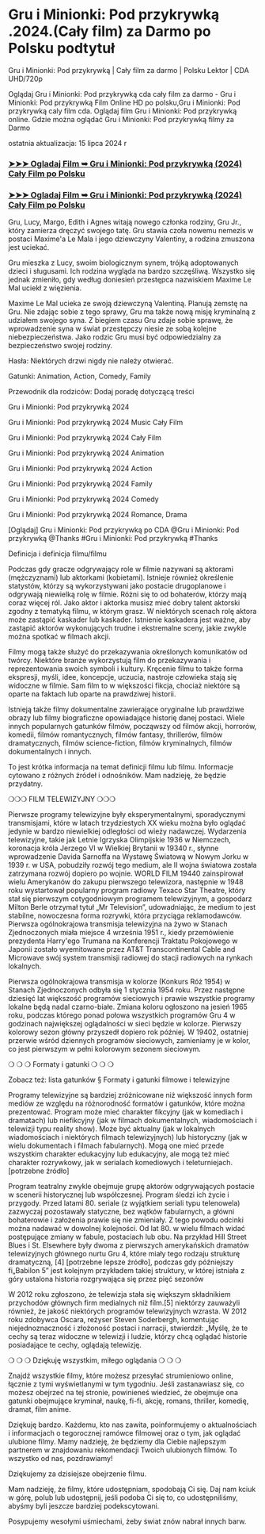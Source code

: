 # Gru i Minionki: Pod przykrywką .2024.(Cały film) za Darmo po Polsku podtytuł
<p dir="auto">Gru i Minionki: Pod przykrywką | Cały film za darmo | Polsku Lektor | CDA UHD/720p</p>
<p dir="auto">Oglądaj Gru i Minionki: Pod przykrywką cda cały film za darmo - Gru i Minionki: Pod przykrywką Film Online HD po polsku,Gru i Minionki: Pod przykrywką caly film cda. Oglądaj film Gru i Minionki: Pod przykrywką online. Gdzie można oglądać Gru i Minionki: Pod przykrywką filmy za Darmo</p>
<p dir="auto">ostatnia aktualizacja: 15 lipca 2024 r</p>
<div class="markdown-heading" dir="auto"><h3 tabindex="-1" class="heading-element" dir="auto"><a href="https://weflix.cloud/movie/519182/despicable-me-4-git" rel="nofollow">➤➤➤ Ogladaj Film ➥ Gru i Minionki: Pod przykrywką (2024) Cały Film po Polsku</a></h3></div>
<div class="markdown-heading" dir="auto"><h3 tabindex="-1" class="heading-element" dir="auto"><a href="https://weflix.cloud/movie/519182/despicable-me-4-git" rel="nofollow">➤➤➤ Ogladaj Film ➥ Gru i Minionki: Pod przykrywką (2024) Cały Film po Polsku</a></h3></div>
<p dir="auto">Gru, Lucy, Margo, Edith i Agnes witają nowego członka rodziny, Gru Jr., który zamierza dręczyć swojego tatę. Gru stawia czoła nowemu nemezis w postaci Maxime'a Le Mala i jego dziewczyny Valentiny, a rodzina zmuszona jest uciekać.</p>
<p dir="auto">Gru mieszka z Lucy, swoim biologicznym synem, trójką adoptowanych dzieci i sługusami. Ich rodzina wygląda na bardzo szczęśliwą. Wszystko się jednak zmieniło, gdy według doniesień przestępca nazwiskiem Maxime Le Mal uciekł z więzienia.</p>
<p dir="auto">Maxime Le Mal ucieka ze swoją dziewczyną Valentiną. Planują zemstę na Gru. Nie zdając sobie z tego sprawy, Gru ma także nową misję kryminalną z udziałem swojego syna. Z biegiem czasu Gru zdaje sobie sprawę, że wprowadzenie syna w świat przestępczy niesie ze sobą kolejne niebezpieczeństwa. Jako rodzic Gru musi być odpowiedzialny za bezpieczeństwo swojej rodziny.</p>
<p dir="auto">Hasła: Niektórych drzwi nigdy nie należy otwierać.</p>
<p dir="auto">Gatunki: Animation, Action, Comedy, Family</p>
<p dir="auto">Przewodnik dla rodziców: Dodaj poradę dotyczącą treści</p>
<p dir="auto">Gru i Minionki: Pod przykrywką 2024</p>
<p dir="auto">Gru i Minionki: Pod przykrywką 2024 Music Cały Film</p>
<p dir="auto">Gru i Minionki: Pod przykrywką 2024 Cały Film</p>
<p dir="auto">Gru i Minionki: Pod przykrywką 2024 Animation</p>
<p dir="auto">Gru i Minionki: Pod przykrywką 2024 Action</p>
<p dir="auto">Gru i Minionki: Pod przykrywką 2024 Family</p>
<p dir="auto">Gru i Minionki: Pod przykrywką 2024 Comedy</p>
<p dir="auto">Gru i Minionki: Pod przykrywką 2024 Romance, Drama</p>
<p dir="auto">[Oglądaj] Gru i Minionki: Pod przykrywką po CDA @Gru i Minionki: Pod przykrywką @Thanks #Gru i Minionki: Pod przykrywką #Thanks</p>
<p dir="auto">Definicja i definicja filmu/filmu</p>
<p dir="auto">Podczas gdy gracze odgrywający role w filmie nazywani są aktorami (mężczyznami) lub aktorkami (kobietami). Istnieje również określenie statystów, którzy są wykorzystywani jako postacie drugoplanowe i odgrywają niewielką rolę w filmie. Różni się to od bohaterów, którzy mają coraz więcej ról. Jako aktor i aktorka musisz mieć dobry talent aktorski zgodny z tematyką filmu, w którym grasz. W niektórych scenach rolę aktora może zastąpić kaskader lub kaskader. Istnienie kaskadera jest ważne, aby zastąpić aktorów wykonujących trudne i ekstremalne sceny, jakie zwykle można spotkać w filmach akcji.</p>
<p dir="auto">Filmy mogą także służyć do przekazywania określonych komunikatów od twórcy. Niektóre branże wykorzystują film do przekazywania i reprezentowania swoich symboli i kultury. Kręcenie filmu to także forma ekspresji, myśli, idee, koncepcje, uczucia, nastroje człowieka stają się widoczne w filmie. Sam film to w większości fikcja, chociaż niektóre są oparte na faktach lub oparte na prawdziwej historii.</p>
<p dir="auto">Istnieją także filmy dokumentalne zawierające oryginalne lub prawdziwe obrazy lub filmy biograficzne opowiadające historię danej postaci. Wiele innych popularnych gatunków filmów, począwszy od filmów akcji, horrorów, komedii, filmów romantycznych, filmów fantasy, thrillerów, filmów dramatycznych, filmów science-fiction, filmów kryminalnych, filmów dokumentalnych i innych.</p>
<p dir="auto">To jest krótka informacja na temat definicji filmu lub filmu. Informacje cytowano z różnych źródeł i odnośników. Mam nadzieję, że będzie przydatny.</p>
<p dir="auto">❍❍❍ FILM TELEWIZYJNY ❍❍❍</p>
<p dir="auto">Pierwsze programy telewizyjne były eksperymentalnymi, sporadycznymi transmisjami, które w latach trzydziestych XX wieku można było oglądać jedynie w bardzo niewielkiej odległości od wieży nadawczej. Wydarzenia telewizyjne, takie jak Letnie Igrzyska Olimpijskie 1936 w Niemczech, koronacja króla Jerzego VI w Wielkiej Brytanii w 19340 r., słynne wprowadzenie Davida Sarnoffa na Wystawę Światową w Nowym Jorku w 1939 r. w USA, pobudziły rozwój tego medium, ale II wojna światowa została zatrzymana rozwój dopiero po wojnie. WORLD FILM 19440 zainspirował wielu Amerykanów do zakupu pierwszego telewizora, następnie w 1948 roku wystartował popularny program radiowy Texaco Star Theatre, który stał się pierwszym cotygodniowym programem telewizyjnym, a gospodarz Milton Berle otrzymał tytuł „Mr Television”, udowadniając, że medium to jest stabilne, nowoczesna forma rozrywki, która przyciąga reklamodawców. Pierwsza ogólnokrajowa transmisja telewizyjna na żywo w Stanach Zjednoczonych miała miejsce 4 września 1951 r., kiedy przemówienie prezydenta Harry'ego Trumana na Konferencji Traktatu Pokojowego w Japonii zostało wyemitowane przez AT&T Transcontinental Cable and Microwave swój system transmisji radiowej do stacji radiowych na rynkach lokalnych.</p>
<p dir="auto">Pierwsza ogólnokrajowa transmisja w kolorze (Konkurs Róż 1954) w Stanach Zjednoczonych odbyła się 1 stycznia 1954 roku. Przez następne dziesięć lat większość programów sieciowych i prawie wszystkie programy lokalne będą nadal czarno-białe. Zmiana koloru ogłoszono na jesień 1965 roku, podczas którego ponad połowa wszystkich programów Gru 4 w godzinach największej oglądalności w sieci będzie w kolorze. Pierwszy kolorowy sezon główny przyszedł dopiero rok później. W 19402, ostatniej przerwie wśród dziennych programów sieciowych, zamieniamy je w kolor, co jest pierwszym w pełni kolorowym sezonem sieciowym.</p>
<p dir="auto">❍ ❍ ❍ Formaty i gatunki ❍ ❍ ❍</p>
<p dir="auto">Zobacz też: lista gatunków § Formaty i gatunki filmowe i telewizyjne</p>
<p dir="auto">Programy telewizyjne są bardziej zróżnicowane niż większość innych form mediów ze względu na różnorodność formatów i gatunków, które można prezentować. Program może mieć charakter fikcyjny (jak w komediach i dramatach) lub niefikcyjny (jak w filmach dokumentalnych, wiadomościach i telewizji typu reality show). Może być aktualny (jak w lokalnych wiadomościach i niektórych filmach telewizyjnych) lub historyczny (jak w wielu dokumentach i filmach fabularnych). Mogą one mieć przede wszystkim charakter edukacyjny lub edukacyjny, ale mogą też mieć charakter rozrywkowy, jak w serialach komediowych i teleturniejach.[potrzebne źródło]</p>
<p dir="auto">Program teatralny zwykle obejmuje grupę aktorów odgrywających postacie w scenerii historycznej lub współczesnej. Program śledzi ich życie i przygody. Przed latami 80. seriale (z wyjątkiem seriali typu telenowela) zazwyczaj pozostawały statyczne, bez wątków fabularnych, a główni bohaterowie i założenia prawie się nie zmieniały. Z tego powodu odcinki można nadawać w dowolnej kolejności. Od lat 80. w wielu filmach widać postępujące zmiany w fabule, postaciach lub obu. Na przykład Hill Street Blues i St. Elsewhere były dwoma z pierwszych amerykańskich dramatów telewizyjnych głównego nurtu Gru 4, które miały tego rodzaju strukturę dramatyczną, [4] [potrzebne lepsze źródło], podczas gdy późniejszy fi„Babilon 5” jest kolejnym przykładem takiej struktury, w której istniała z góry ustalona historia rozgrywająca się przez pięć sezonów
<p dir="auto">W 2012 roku zgłoszono, że telewizja stała się większym składnikiem przychodów głównych firm medialnych niż film.[5] niektórzy zauważyli również, że jakość niektórych programów telewizyjnych wzrasta. W 2012 roku zdobywca Oscara, reżyser Steven Soderbergh, komentując niejednoznaczność i złożoność postaci i narracji, stwierdził: „Myślę, że te cechy są teraz widoczne w telewizji i ludzie, którzy chcą oglądać historie posiadające te cechy, oglądają telewizję.</p>
<p dir="auto">❍ ❍ ❍ Dziękuję wszystkim, miłego oglądania ❍ ❍ ❍</p>
<p dir="auto">Znajdź wszystkie filmy, które możesz przesyłać strumieniowo online, łącznie z tymi wyświetlanymi w tym tygodniu. Jeśli zastanawiasz się, co możesz obejrzeć na tej stronie, powinieneś wiedzieć, że obejmuje ona gatunki obejmujące kryminał, naukę, fi-fi, akcję, romans, thriller, komedię, dramat, film anime.</p >
<p dir="auto">Dziękuję bardzo. Każdemu, kto nas zawita, poinformujemy o aktualnościach i informacjach o tegorocznej ramówce filmowej oraz o tym, jak oglądać ulubione filmy. Mamy nadzieję, że będziemy dla Ciebie najlepszym partnerem w znajdowaniu rekomendacji Twoich ulubionych filmów. To wszystko od nas, pozdrawiamy!</p>
<p dir="auto">Dziękujemy za dzisiejsze obejrzenie filmu.</p>
<p dir="auto">Mam nadzieję, że filmy, które udostępniam, spodobają Ci się. Daj nam kciuk w górę, polub lub udostępnij, jeśli podoba Ci się to, co udostępniliśmy, abyśmy byli jeszcze bardziej podekscytowani.
<p dir="auto">Posypujemy wesołymi uśmiechami, żeby świat znów nabrał innych barw. </p>

